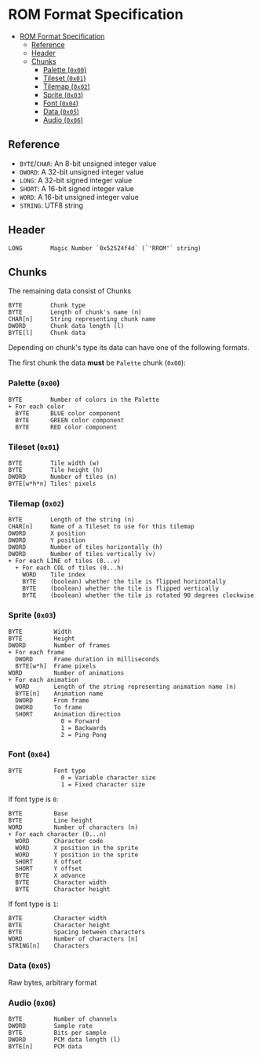 # ROM Format Specification

- [ROM Format Specification](#rom-format-specification)
  - [Reference](#reference)
  - [Header](#header)
  - [Chunks](#chunks)
    - [Palette (`0x00`)](#palette-0x00)
    - [Tileset (`0x01`)](#tileset-0x01)
    - [Tilemap (`0x02`)](#tilemap-0x02)
    - [Sprite (`0x03`)](#sprite-0x03)
    - [Font (`0x04`)](#font-0x04)
    - [Data (`0x05`)](#data-0x05)
    - [Audio (`0x06`)](#audio-0x06)

## Reference

- `BYTE`/`CHAR`: An 8-bit unsigned integer value
- `DWORD`: A 32-bit unsigned integer value
- `LONG`: A 32-bit signed integer value
- `SHORT`: A 16-bit signed integer value
- `WORD`: A 16-bit unsigned integer value
- `STRING`: UTF8 string

## Header

```
LONG        Magic Number `0x52524f4d` (`'RROM'` string)
```

## Chunks

The remaining data consist of Chunks

```
BYTE        Chunk type
BYTE        Length of chunk's name (n)
CHAR[n]     String representing chunk name
DWORD       Chunk data length (l)
BYTE[l]     Chunk data
```

Depending on chunk's type its data can have one of the following formats.

The first chunk the data **must** be `Palette` chunk (`0x00`):

### Palette (`0x00`)

```
BYTE        Number of colors in the Palette
+ For each color
  BYTE      BLUE color component
  BYTE      GREEN color component
  BYTE      RED color component
```

### Tileset (`0x01`)

```
BYTE        Tile width (w)
BYTE        Tile height (h)
DWORD       Number of tiles (n)
BYTE[w*h*n] Tiles' pixels
```

### Tilemap (`0x02`)

```
BYTE        Length of the string (n)
CHAR[n]     Name of a Tileset to use for this tilemap
DWORD       X position
DWORD       Y position
DWORD       Number of tiles horizontally (h)
DWORD       Number of tiles vertically (v)
+ For each LINE of tiles (0...v)
  + For each COL of tiles (0...h)
    WORD    Tile index
    BYTE    (boolean) whether the tile is flipped horizontally
    BYTE    (boolean) whether the tile is flipped vertically
    BYTE    (boolean) whether the tile is rotated 90 degrees clockwise 
```

### Sprite (`0x03`)

```
BYTE         Width
BYTE         Height
DWORD        Number of frames
+ For each frame
  DWORD      Frame duration in milliseconds
  BYTE[w*h]  Frame pixels
WORD         Number of animations
+ For each animation
  WORD       Length of the string representing animation name (n)
  BYTE[n]    Animation name
  DWORD      From frame
  DWORD      To frame
  SHORT      Animation direction 
               0 = Forward
               1 = Backwards
               2 = Ping Pong
```

### Font (`0x04`)

```
BYTE         Font type
               0 = Variable character size
               1 = Fixed character size 
```

If font type is `0`:

```
BYTE         Base
BYTE         Line height
WORD         Number of characters (n)
+ For each character (0...n)
  WORD       Character code
  WORD       X position in the sprite
  WORD       Y position in the sprite
  SHORT      X offset
  SHORT      Y offset
  BYTE       X advance
  BYTE       Character width
  BYTE       Character height
```

If font type is `1`:

```
BYTE         Character width
BYTE         Character height
BYTE         Spacing between characters
WORD         Number of characters [n]
STRING[n]    Characters
```

### Data (`0x05`)

Raw bytes, arbitrary format

### Audio (`0x06`)

```
BYTE         Number of channels
DWORD        Sample rate
BYTE         Bits per sample
DWORD        PCM data length (l)
BYTE[n]      PCM data

```

